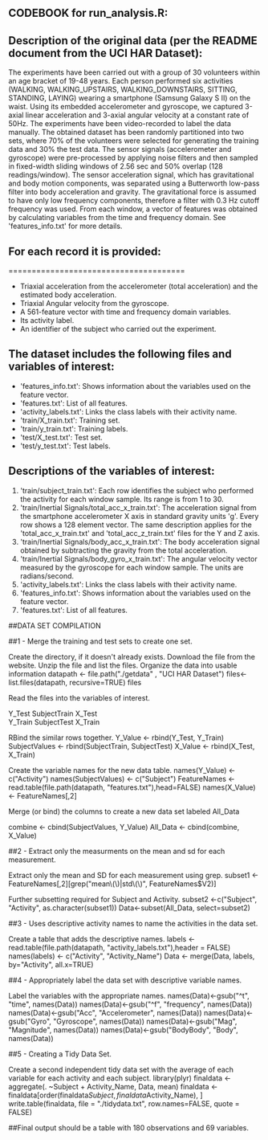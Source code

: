 ## CODEBOOK for run_analysis.R:
## Description of the original data (per the README document from the UCI HAR Dataset):
The experiments have been carried out with a group of 30 volunteers within an age bracket of 19-48 years. Each person performed six activities (WALKING, WALKING_UPSTAIRS, WALKING_DOWNSTAIRS, SITTING, STANDING, LAYING) wearing a smartphone (Samsung Galaxy S II) on the waist. Using its embedded accelerometer and gyroscope, we captured 3-axial linear acceleration and 3-axial angular velocity at a constant rate of 50Hz. The experiments have been video-recorded to label the data manually. The obtained dataset has been randomly partitioned into two sets, where 70% of the volunteers were selected for generating the training data and 30% the test data. 
The sensor signals (accelerometer and gyroscope) were pre-processed by applying noise filters and then sampled in fixed-width sliding windows of 2.56 sec and 50% overlap (128 readings/window). The sensor acceleration signal, which has gravitational and body motion components, was separated using a Butterworth low-pass filter into body acceleration and gravity. The gravitational force is assumed to have only low frequency components, therefore a filter with 0.3 Hz cutoff frequency was used. From each window, a vector of features was obtained by calculating variables from the time and frequency domain. See 'features_info.txt' for more details. 
## For each record it is provided:
======================================
- Triaxial acceleration from the accelerometer (total acceleration) and the estimated body acceleration.
- Triaxial Angular velocity from the gyroscope. 
- A 561-feature vector with time and frequency domain variables. 
- Its activity label. 
- An identifier of the subject who carried out the experiment.

## The dataset includes the following files and variables of interest:
- 'features_info.txt': Shows information about the variables used on the feature vector.
- 'features.txt': List of all features.
- 'activity_labels.txt': Links the class labels with their activity name.
- 'train/X_train.txt': Training set.
- 'train/y_train.txt': Training labels.
- 'test/X_test.txt': Test set.
- 'test/y_test.txt': Test labels.

## Descriptions of the variables of interest:
1. 'train/subject_train.txt': Each row identifies the subject who performed the activity for each window sample. Its range is from 1 to 30. 
2. 'train/Inertial Signals/total_acc_x_train.txt': The acceleration signal from the smartphone accelerometer X axis in standard gravity units 'g'. Every row shows a 128 element vector. The same description applies for the 'total_acc_x_train.txt' and 'total_acc_z_train.txt' files for the Y and Z axis. 
3. 'train/Inertial Signals/body_acc_x_train.txt': The body acceleration signal obtained by subtracting the gravity from the total acceleration. 
4. 'train/Inertial Signals/body_gyro_x_train.txt': The angular velocity vector measured by the gyroscope for each window sample. The units are radians/second.
5. 'activity_labels.txt': Links the class labels with their activity name.
6. 'features_info.txt': Shows information about the variables used on the feature vector.
7. 'features.txt': List of all features.

##DATA SET COMPILATION

##1 - Merge the training and test sets to create one set.

Create the directory, if it doesn't already exists.
Download the file from the website.
Unzip the file and list the files.
Organize the data into usable information
datapath <- file.path("./getdata" , "UCI HAR Dataset")
files<-list.files(datapath, recursive=TRUE)
files

Read the files into the variables of interest.

Y_Test  	SubjectTrain	X_Test  
Y_Train	SubjectTest	X_Train 

RBind the similar rows together. 
Y_Value <- rbind(Y_Test, Y_Train)
SubjectValues <- rbind(SubjectTrain, SubjectTest)
X_Value <- rbind(X_Test, X_Train)

Create the variable names for the new data table.
names(Y_Value) <- c("Activity")
names(SubjectValues) <- c("Subject")
FeatureNames <- read.table(file.path(datapath, "features.txt"),head=FALSE)
names(X_Value) <- FeatureNames[,2]

Merge (or bind) the columns to create a new data set labeled All_Data

combine <- cbind(SubjectValues, Y_Value)
All_Data <- cbind(combine, X_Value)

##2 - Extract only the measurments on the mean and sd for each measurement.

Extract only the mean and SD for each measurement using grep.
subset1 <- FeatureNames[,2][grep("mean\\(\\)|std\\(\\)", FeatureNames$V2)]

Further subsetting required for Subject and Activity.
subset2 <-c("Subject", "Activity", as.character(subset1))
Data<-subset(All_Data, select=subset2)

##3 - Uses descriptive activity names to name the activities in the data set.

Create a table that adds the descriptive names.
labels  <- read.table(file.path(datapath, "activity_labels.txt"),header = FALSE)
names(labels) <- c("Activity", "Activity_Name")
Data <- merge(Data, labels, by="Activity", all.x=TRUE)

##4 - Appropriately label the data set with descriptive variable names.

Label the variables with the appropriate names.
names(Data)<-gsub("^t", "time", names(Data))
names(Data)<-gsub("^f", "frequency", names(Data))
names(Data)<-gsub("Acc", "Accelerometer", names(Data))
names(Data)<-gsub("Gyro", "Gyroscope", names(Data))
names(Data)<-gsub("Mag", "Magnitude", names(Data))
names(Data)<-gsub("BodyBody", "Body", names(Data))

##5 - Creating a Tidy Data Set.

Create a second independent tidy data set with the average of each variable 
for each activity and each subject.
library(plyr)
finaldata <- aggregate(. ~Subject + Activity_Name, Data, mean)
finaldata <- finaldata[order(finaldata$Subject, finaldata$Activity_Name), ]
write.table(finaldata, file = "./tidydata.txt", row.names=FALSE, quote = FALSE)

##Final output should be a table with 180 observations and 69 variables.
